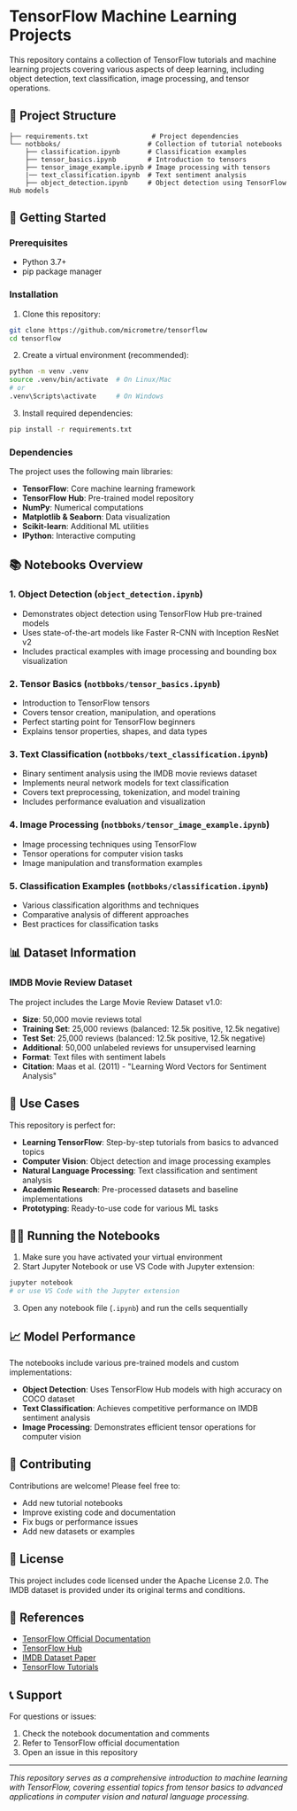 # TensorFlow Machine Learning Projects

This repository contains a collection of TensorFlow tutorials and machine learning projects covering various aspects of deep learning, including object detection, text classification, image processing, and tensor operations.

## 📁 Project Structure

```
├── requirements.txt                # Project dependencies
└── notbboks/                      # Collection of tutorial notebooks
    ├── classification.ipynb       # Classification examples
    ├── tensor_basics.ipynb        # Introduction to tensors
    ├── tensor_image_example.ipynb # Image processing with tensors
    |── text_classification.ipynb  # Text sentiment analysis
    ├── object_detection.ipynb     # Object detection using TensorFlow Hub models
```

## 🚀 Getting Started

### Prerequisites

- Python 3.7+
- pip package manager

### Installation

1. Clone this repository:
```bash
git clone https://github.com/micrometre/tensorflow
cd tensorflow
```

2. Create a virtual environment (recommended):
```bash
python -m venv .venv
source .venv/bin/activate  # On Linux/Mac
# or
.venv\Scripts\activate     # On Windows
```

3. Install required dependencies:
```bash
pip install -r requirements.txt
```

### Dependencies

The project uses the following main libraries:
- **TensorFlow**: Core machine learning framework
- **TensorFlow Hub**: Pre-trained model repository
- **NumPy**: Numerical computations
- **Matplotlib & Seaborn**: Data visualization
- **Scikit-learn**: Additional ML utilities
- **IPython**: Interactive computing

## 📚 Notebooks Overview

### 1. Object Detection (`object_detection.ipynb`)
- Demonstrates object detection using TensorFlow Hub pre-trained models
- Uses state-of-the-art models like Faster R-CNN with Inception ResNet v2
- Includes practical examples with image processing and bounding box visualization

### 2. Tensor Basics (`notbboks/tensor_basics.ipynb`)
- Introduction to TensorFlow tensors
- Covers tensor creation, manipulation, and operations
- Perfect starting point for TensorFlow beginners
- Explains tensor properties, shapes, and data types

### 3. Text Classification (`notbboks/text_classification.ipynb`)
- Binary sentiment analysis using the IMDB movie reviews dataset
- Implements neural network models for text classification
- Covers text preprocessing, tokenization, and model training
- Includes performance evaluation and visualization

### 4. Image Processing (`notbboks/tensor_image_example.ipynb`)
- Image processing techniques using TensorFlow
- Tensor operations for computer vision tasks
- Image manipulation and transformation examples

### 5. Classification Examples (`notbboks/classification.ipynb`)
- Various classification algorithms and techniques
- Comparative analysis of different approaches
- Best practices for classification tasks

## 📊 Dataset Information

### IMDB Movie Review Dataset
The project includes the Large Movie Review Dataset v1.0:
- **Size**: 50,000 movie reviews total
- **Training Set**: 25,000 reviews (balanced: 12.5k positive, 12.5k negative)
- **Test Set**: 25,000 reviews (balanced: 12.5k positive, 12.5k negative)
- **Additional**: 50,000 unlabeled reviews for unsupervised learning
- **Format**: Text files with sentiment labels
- **Citation**: Maas et al. (2011) - "Learning Word Vectors for Sentiment Analysis"

## 🎯 Use Cases

This repository is perfect for:
- **Learning TensorFlow**: Step-by-step tutorials from basics to advanced topics
- **Computer Vision**: Object detection and image processing examples
- **Natural Language Processing**: Text classification and sentiment analysis
- **Academic Research**: Pre-processed datasets and baseline implementations
- **Prototyping**: Ready-to-use code for various ML tasks

## 🏃‍♂️ Running the Notebooks

1. Make sure you have activated your virtual environment
2. Start Jupyter Notebook or use VS Code with Jupyter extension:
```bash
jupyter notebook
# or use VS Code with the Jupyter extension
```
3. Open any notebook file (`.ipynb`) and run the cells sequentially

## 📈 Model Performance

The notebooks include various pre-trained models and custom implementations:
- **Object Detection**: Uses TensorFlow Hub models with high accuracy on COCO dataset
- **Text Classification**: Achieves competitive performance on IMDB sentiment analysis
- **Image Processing**: Demonstrates efficient tensor operations for computer vision

## 🤝 Contributing

Contributions are welcome! Please feel free to:
- Add new tutorial notebooks
- Improve existing code and documentation
- Fix bugs or performance issues
- Add new datasets or examples

## 📄 License

This project includes code licensed under the Apache License 2.0. The IMDB dataset is provided under its original terms and conditions.

## 🔗 References

- [TensorFlow Official Documentation](https://www.tensorflow.org/)
- [TensorFlow Hub](https://tfhub.dev/)
- [IMDB Dataset Paper](http://www.aclweb.org/anthology/P11-1015)
- [TensorFlow Tutorials](https://www.tensorflow.org/tutorials)

## 📞 Support

For questions or issues:
1. Check the notebook documentation and comments
2. Refer to TensorFlow official documentation
3. Open an issue in this repository

---

*This repository serves as a comprehensive introduction to machine learning with TensorFlow, covering essential topics from tensor basics to advanced applications in computer vision and natural language processing.*
